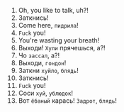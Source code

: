 1. Oh, you like to talk, uh?!
2. Заткнись!
3. Come here, `пидрила`!
4. `Fuck` you!
5. You're wasting your breath!
6. Выходи! `Хули` прячешься, а?!
7. Чо `зассал`, а?!
8. Выходи, `гондон`!
9. Заткни `хуйло`, `блядь`!
10. Заткнись!
11. `Fuck` you!
12. Соси `хуй`, `ублюдок`!
13. Вот `ёбаный` карась! `Задрот`, `блядь`!